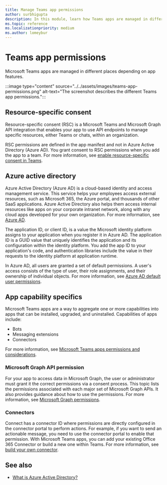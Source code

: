 ```yaml
---
title: Manage Teams app permissions
author: surbhigupta
description: In this module, learn how Teams apps are managed in different places based on the feature.
ms.topic: reference
ms.localizationpriority: medium
ms.author: lomeybur
---
```


# Teams app permissions

Microsoft Teams apps are managed in different places depending on app features.

:::image type="content" source="../../assets/images/teams-app-permissions.png" alt-text="The screenshot describes the different Teams app permissions.":::

## Resource-specific consent

Resource-specific consent (RSC) is a Microsoft Teams and Microsoft Graph API integration that enables your app to use API endpoints to manage specific resources, either Teams or chats, within an organization.

RSC permissions are defined in the app manifest and not in Azure Active Directory (Azure AD). You grant consent to RSC permissions when you add the app to a team. For more information, see [enable resource-specific consent in Teams](../rsc/resource-specific-consent.md).

## Azure active directory

Azure Active Directory (Azure AD) is a cloud-based identity and access management service. This service helps your employees access external resources, such as Microsoft 365, the Azure portal, and thousands of other SaaS applications. Azure Active Directory also helps them access internal resources like apps on your corporate intranet network, along with any cloud apps developed for your own organization. For more information, see [Azure AD](/azure/active-directory/fundamentals/active-directory-whatis).

The application ID, or client ID, is a value the Microsoft identity platform assigns to your application when you register it in Azure AD. The application ID is a GUID value that uniquely identifies the application and its configuration within the identity platform. You add the app ID to your application's code, and authentication libraries include the value in their requests to the identity platform at application runtime.

In Azure AD, all users are granted a set of default permissions. A user's access consists of the type of user, their role assignments, and their ownership of individual objects. For more information, see [Azure AD default user permissions](/azure/active-directory/fundamentals/users-default-permissions).

## App capability specifics

Microsoft Teams apps are a way to aggregate one or more capabilities into apps that can be installed, upgraded, and uninstalled. Capabilities of apps include:

* Bots
* Messaging extensions
* Connectors

For more information, see [Microsoft Teams apps permissions and considerations](/microsoftteams/app-permissions).

### Microsoft Graph API permission

For your app to access data in Microsoft Graph, the user or administrator must grant it the correct permissions via a consent process. This topic lists the permissions associated with each major set of Microsoft Graph APIs. It also provides guidance about how to use the permissions. For more information, see [Microsoft Graph permissions](/graph/permissions-reference).

### Connectors

Connect has a connector ID where permissions are directly configured in the connector portal to perform actions. For example, if you want to send an actionable message, you need to use the connector portal to enable that permission. With Microsoft Teams apps, you can add your existing Office 365 Connector or build a new one within Teams. For more information, see [build your own connector](/outlook/actionable-messages/connectors-dev-dashboard).

## See also

* [What is Azure Active Directory?](/azure/active-directory/fundamentals/active-directory-whatis)
